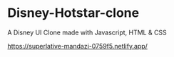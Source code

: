 # Disney-Hotstar-clone
A Disney UI Clone made with Javascript, HTML &amp; CSS

https://superlative-mandazi-0759f5.netlify.app/
